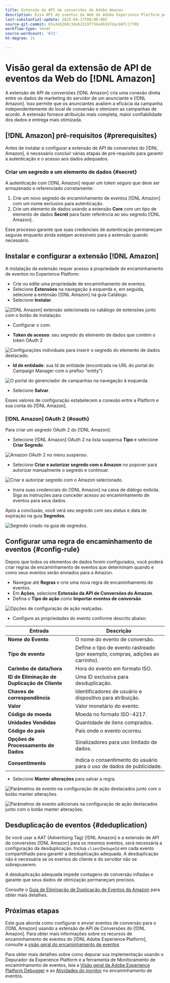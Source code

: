 ```yaml
---
title: Extensão da API de conversões do Adobe Amazon
description: Essa API de eventos da Web do Adobe Experience Platform permite compartilhar interações do site diretamente com o Amazon.
last-substantial-update: 2025-04-17T00:00:00Z
source-git-commit: 65a3eb20dc3de62319f73be49197dacb8fc1778b
workflow-type: tm+mt
source-wordcount: '672'
ht-degree: 1%

---
```


# Visão geral da extensão de API de eventos da Web do [!DNL Amazon]

A extensão de API de conversões [!DNL Amazon] cria uma conexão direta entre os dados de marketing do servidor de um anunciante e [!DNL Amazon]. Isso permite que os anunciantes avaliem a eficácia da campanha independentemente do local de conversão e otimizem as campanhas de acordo. A extensão fornece atribuição mais completa, maior confiabilidade dos dados e entrega mais otimizada.

## [!DNL Amazon] pré-requisitos {#prerequisites}

Antes de instalar e configurar a extensão de API de conversões do [!DNL Amazon], é necessário concluir várias etapas de pré-requisito para garantir a autenticação e o acesso aos dados adequados.

### Criar um segredo e um elemento de dados {#secret}

A autenticação com [!DNL Amazon] requer um token seguro que deve ser armazenado e referenciado corretamente:

1. Crie um novo segredo de encaminhamento de eventos [!DNL Amazon] com um nome exclusivo para autenticação.
2. Crie um elemento de dados usando a extensão **Core** com um tipo de elemento de dados **Secret** para fazer referência ao seu segredo [!DNL Amazon].

Esse processo garante que suas credenciais de autenticação permaneçam seguras enquanto ainda estejam acessíveis para a extensão quando necessário.

## Instalar e configurar a extensão [!DNL Amazon]

A instalação da extensão requer acesso à propriedade de encaminhamento de eventos no Experience Platform:

- Crie ou edite uma propriedade de encaminhamento de eventos.
- Selecione **Extensões** na navegação à esquerda e, em seguida, selecione a extensão [!DNL Amazon] na guia Catálogo.
- Selecione **Instalar**.

![[!DNL Amazon] extensão selecionada no catálogo de extensões junto com o botão de instalação.](../../../images/extensions/server/amazon/amazon-extension.png)

- Configurar o com:

- **Token de acesso**: seu segredo do elemento de dados que contém o token OAuth 2

![Configurações individuais para inserir o segredo do elemento de dados destacado.](../../../images/extensions/server/amazon/2.png)

- **Id de entidade**: sua Id de entidade (encontrada na URL do portal do Campaign Manager com o prefixo &quot;entity&quot;)

![O portal do gerenciador de campanhas na navegação à esquerda.](../../../images/extensions/server/amazon/3.png)

- Selecione **Salvar**.

Esses valores de configuração estabelecem a conexão entre a Platform e sua conta do [!DNL Amazon].

### [!DNL Amazon] OAuth 2 {#oauth}

Para criar um segredo OAuth 2 do [!DNL Amazon]:

- Selecione [!DNL Amazon] OAuth 2 na lista suspensa **Tipo** e selecione **Criar Segredo**.

![Amazon OAuth 2 no menu suspenso.](../../../images/extensions/server/amazon/Oauth.png)

- Selecione **Criar e autorizar segredo com o Amazon** no popover para autorizar manualmente o segredo e continuar.

![Criar e autorizar segredo com o Amazon selecionado.](../../../images/extensions/server/amazon/Oauth.1.png)

- Insira suas credenciais do [!DNL Amazon] na caixa de diálogo exibida. Siga as instruções para conceder acesso ao encaminhamento de eventos para seus dados.

Após a conclusão, você verá seu segredo com seu status e data de expiração na guia **Segredos**.

![Segredo criado na guia de segredos.](../../../images/extensions/server/amazon/Oauth.2.png)

## Configurar uma regra de encaminhamento de eventos {#config-rule}

Depois que todos os elementos de dados forem configurados, você poderá criar regras de encaminhamento de eventos que determinam quando e como seus eventos serão enviados para a Amazon.

- Navegue até **Regras** e crie uma nova regra de encaminhamento de eventos.
- Em **Ações**, selecione **Extensão da API de Conversões do Amazon**.
- Defina o **Tipo de ação** como **Importar eventos de conversão**.

![Opções de configuração de ação realçadas.](../../../images/extensions/server/amazon/4.png)

- Configure as propriedades do evento conforme descrito abaixo:

| Entrada | Descrição |
| --- | --- |
| **Nome do Evento** | O nome do evento de conversão. |
| **Tipo de evento** | Define o tipo de evento rastreado (por exemplo, compras, adições ao carrinho). |
| **Carimbo de data/hora** | Hora do evento em formato ISO. |
| **ID de Eliminação de Duplicação de Cliente** | Uma ID exclusiva para desduplicação. |
| **Chaves de correspondência** | Identificadores de usuário e dispositivo para atribuição. |
| **Valor** | Valor monetário do evento. |
| **Código de moeda** | Moeda no formato ISO-4217. |
| **Unidades Vendidas** | Quantidade de itens comprados. |
| **Código do país** | País onde o evento ocorreu. |
| **Opções de Processamento de Dados** | Sinalizadores para uso limitado de dados. |
| **Consentimento** | Indica o consentimento do usuário para o uso de dados de publicidade. |

- Selecione **Manter alterações** para salvar a regra.

![Parâmetros de evento na configuração de ação destacados junto com o botão manter alterações.](../../../images/extensions/server/amazon/5.png)

![Parâmetros de evento adicionais na configuração de ação destacados junto com o botão manter alterações.](../../../images/extensions/server/amazon/6.png)

## Desduplicação de eventos {#deduplication}

Se você usar a AAT (Advertising Tag) [!DNL Amazon] e a extensão de API de conversões [!DNL Amazon] para os mesmos eventos, será necessária a configuração da desduplicação. Inclua `clientDedupeId` em cada evento compartilhado para garantir a desduplicação adequada.
A desduplicação não é necessária se os eventos do cliente e do servidor não se sobrepuserem.

A desduplicação adequada impede contagens de conversão infladas e garante que seus dados de otimização permaneçam precisos.

Consulte o [Guia de Eliminação de Duplicação de Eventos da Amazon](https://advertising.amazon.com/) para obter mais detalhes.

## Próximas etapas

Este guia aborda como configurar e enviar eventos de conversão para o [!DNL Amazon] usando a extensão de API de Conversões do [!DNL Amazon]. Para obter mais informações sobre os recursos de encaminhamento de eventos do [!DNL Adobe Experience Platform], consulte a [visão geral do encaminhamento de eventos](../../../ui/event-forwarding/overview.md)

Para obter mais detalhes sobre como depurar sua implementação usando o Depurador da Experience Platform e a ferramenta de Monitoramento de encaminhamento de eventos, leia a [Visão geral da Adobe Experience Platform Debugger](https://experienceleague.adobe.com/en/docs/experience-platform/debugger/home) e as [Atividades do monitor](https://experienceleague.adobe.com/en/docs/experience-platform/tags/event-forwarding/monitoring) no encaminhamento de eventos.